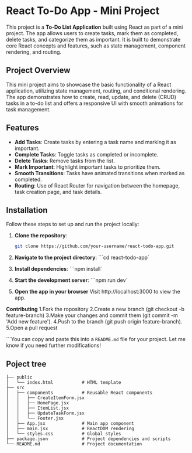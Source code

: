 # React To-Do App - Mini Project

This project is a **To-Do List Application** built using React as part of a mini project. The app allows users to create tasks, mark them as completed, delete tasks, and categorize them as important. It is built to demonstrate core React concepts and features, such as state management, component rendering, and routing.

## Project Overview

This mini project aims to showcase the basic functionality of a React application, utilizing state management, routing, and conditional rendering. The app demonstrates how to create, read, update, and delete (CRUD) tasks in a to-do list and offers a responsive UI with smooth animations for task management.

## Features

- **Add Tasks**: Create tasks by entering a task name and marking it as important.
- **Complete Tasks**: Toggle tasks as completed or incomplete.
- **Delete Tasks**: Remove tasks from the list.
- **Mark Important**: Highlight important tasks to prioritize them.
- **Smooth Transitions**: Tasks have animated transitions when marked as completed.
- **Routing**: Use of React Router for navigation between the homepage, task creation page, and task details.

## Installation

Follow these steps to set up and run the project locally:

1. **Clone the repository**:

   ```bash
   git clone https://github.com/your-username/react-todo-app.git
   
2. **Navigate to the project directory**:
```cd react-todo-app`
4. **Install dependencies**:
  ```npm install`
5. **Start the development server**:
  ```npm run dev`
6. **Open the app in your browser**
  Visit http://localhost:3000 to view the app.

**Contributing**
1.Fork the ropository
2.Create a new branch (git checkout -b feature-branch)
3.Make your changes and commit them (git commit -m 'Add new feature').
4.Push to the branch (git push origin feature-branch).
5.Open a pull request

```You can copy and paste this into a `README.md` file for your project. Let me know if you need further modifications!

## Poject tree

```
├── public
│   └── index.html           # HTML template
├── src
│   ├── components           # Reusable React components
│   │   ├── CreateItemForm.jsx
│   │   ├── HomePage.jsx
│   │   ├── ItemList.jsx
│   │   ├── UpdateTaskForm.jsx
│   │   └── Footer.jsx
│   ├── App.jsx              # Main app component
│   ├── main.jsx             # ReactDOM rendering
│   └── styles.css           # Global styles
├── package.json             # Project dependencies and scripts
└── README.md                # Project documentation




